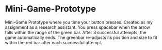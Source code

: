 # Mini-Game-Prototype
Mini-Game Prototype where you time your button presses. Created as my assignment as a research assistant. You press spacebar when the arrow falls within the range of the green bar. After 3 successful attempts, the game automatically ends. The greenbar re-adjusts its position and size to fit within the red bar after each successful attempt. 
